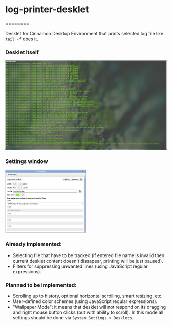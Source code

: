 # log-printer-desklet
========

Desklet for Cinnamon Desktop Environment that prints selected log file like `tail -f` does it.

### Desklet itself
<img src="https://github.com/flaz14/log-printer-desklet/blob/master/images/screenshot-full-desklet.png" />

### Settings window
<img width="50%" src="https://github.com/flaz14/log-printer-desklet/blob/master/images/screenshot-settings-window.png" />

### Already implemented:
- Selecting file that have to be tracked (if entered file name is invalid then current desklet content doesn't dissapear, printing will be just paused).
- Filters for suppressing unwanted lines (using JavaScript regular expressions).

### Planned to be implemented:
- Scrolling up to history, optional horizontal scrolling, smart resizing, etc.
- User-defined color schemes (using JavaScript regular expressions).
- "Wallpaper Mode": it means that desklet will not respond on its dragging and right mouse button clicks (but with ability to scroll). In this mode all settings should be done via `System Settings > Desklets`.
